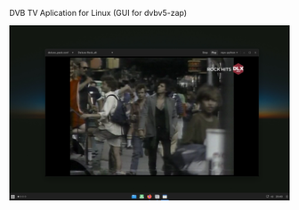 


DVB TV Aplication for Linux (GUI for dvbv5-zap)


<img width="964" alt="diseqc" src="https://github.com/stpf99/tvhd/blob/d26c4500d6d8c3d3e2206dca01e86f82c4575789/tvhd1.png">
